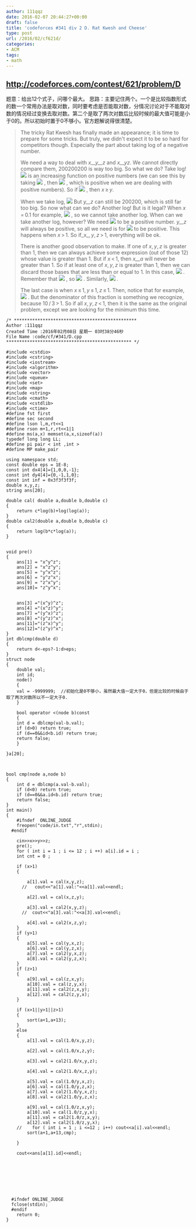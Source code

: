 ```yaml
---
author: 111qqz
date: 2016-02-07 20:44:27+00:00
draft: false
title: 'codeforces #341 div 2 D. Rat Kwesh and Cheese'
type: post
url: /2016/02/cf621d/
categories:
- ACM
tags:
- math
---
```


## http://codeforces.com/contest/621/problem/D
题意：给出12个式子，问哪个最大。
思路：主要记住两个。一个是比较指数形式的数一个常用办法是取对数，同时要考虑是否能取对数，分情况讨论对于不能取对数的情况经过变换去取对数。第二个是取了两次对数后比较时候的最大值可能是小于0的。所以初始时置于0不够小。官方题解说得很清楚。





<blockquote>The tricky Rat Kwesh has finally made an appearance; it is time to prepare for some tricks. But truly, we didn't expect it to be so hard for competitors though. Especially the part about taking log of a negative number.

We need a way to deal with _x__y__z_ and _x__yz_. We cannot directly compare them, 200200200 is way too big. So what we do? Take log! ![](http://codeforces.com/predownloaded/fa/4d/fa4d5e489832f087a5f9c98d2097c65e7e9a214a.png)
is an increasing function on positive numbers (we can see this by taking ![](http://codeforces.com/predownloaded/9c/dd/9cddf22c88acafbd31ba6f8132d3efe506cccff0.png)
, then ![](http://codeforces.com/predownloaded/a5/ba/a5ba5f61e30f45a5461a3234ac5815f20136ee72.png)
, which is positive when we are dealing with positive numbers). So if ![](http://codeforces.com/predownloaded/e5/3a/e53a323641100f497f2ede66f01c04365a1c179a.png)
, then _x_ ≥ _y_.

When we take log, ![](http://codeforces.com/predownloaded/c0/af/c0af3a8b5c96e0004d86ee8b7e352dcc38f79adf.png)
But _y__z_ can still be 200200, which is still far too big. So now what can we do? Another log! But is it legal? When _x_ = 0.1 for example, ![](http://codeforces.com/predownloaded/65/27/6527dfe225835d2cf08f1bb1ed14486665926d30.png)
, so we cannot take another log. When can we take another log, however? We need ![](http://codeforces.com/predownloaded/93/c4/93c40ed98ffcdc1d9e997bc1e6f30a0710c73a7b.png)
to be a positive number. _y__z_ will always be positive, so all we need is for ![](http://codeforces.com/predownloaded/14/50/145096b2144c556e421f9bf5da7e7258d33af572.png)
to be positive. This happens when _x_ > 1. So if_x_, _y_, _z_ > 1, everything will be ok.

There is another good observation to make. If one of _x_, _y_, _z_ is greater than 1, then we can always achieve some expression (out of those 12) whose value is greater than 1. But if _x_ < 1, then _x__a_ will never be greater than 1. So if at least one of _x_, _y_, _z_ is greater than 1, then we can discard those bases that are less than or equal to 1. In this case, ![](http://codeforces.com/predownloaded/1d/6d/1d6d83436293e21587e5ccdcf5eae4e5570ca560.png)
. Remember that ![](http://codeforces.com/predownloaded/60/dd/60dd096717615a580617e7f46c3de9f168b9be3e.png)
, so ![](http://codeforces.com/predownloaded/9b/d1/9bd115b13dab5726ab42ae516222603f5bd31811.png)
. Similarly, ![](http://codeforces.com/predownloaded/38/e5/38e5c333a69a068e9237835f4c79915c0e7dc447.png)
.

The last case is when _x_ ≤ 1, _y_ ≤ 1, _z_ ≤ 1. Then, notice that for example, ![](http://codeforces.com/predownloaded/ef/d9/efd9f029e3b0076e6a1f51b627347f27c28ad5df.png)
. But the denominator of this fraction is something we recognize, because 10 / 3 > 1. So if all _x_, _y_, _z_ < 1, then it is the same as the original problem, except we are looking for the minimum this time.</blockquote>








    
    /* ***********************************************
    Author :111qqz
    Created Time :2016年02月08日 星期一 03时38分46秒
    File Name :code/cf/#341/D.cpp
    ************************************************ */
    
    #include <cstdio>
    #include <cstring>
    #include <iostream>
    #include <algorithm>
    #include <vector>
    #include <queue>
    #include <set>
    #include <map>
    #include <string>
    #include <cmath>
    #include <cstdlib>
    #include <ctime>
    #define fst first
    #define sec second
    #define lson l,m,rt<<1
    #define rson m+1,r,rt<<1|1
    #define ms(a,x) memset(a,x,sizeof(a))
    typedef long long LL;
    #define pi pair < int ,int >
    #define MP make_pair
    
    using namespace std;
    const double eps = 1E-8;
    const int dx4[4]={1,0,0,-1};
    const int dy4[4]={0,-1,1,0};
    const int inf = 0x3f3f3f3f;
    double x,y,z;
    string ans[20];
    
    double cal( double a,double b,double c)
    {
        return c*log(b)+log(log(a));
    }
    double cal2(double a,double b,double c)
    {
        return log(b*c*log(a));
    }
    
    
    void pre()
    {
        ans[1] = "x^y^z";
        ans[2] = "x^z^y";
        ans[5] = "y^x^z";
        ans[6] = "y^z^x";
        ans[9] = "z^x^y";
        ans[10]= "z^y^x";
    
    
        ans[3] ="(x^y)^z";
        ans[4] ="(x^z)^y";
        ans[7] ="(y^x)^z";
        ans[8] ="(y^z)^x";
        ans[11]="(z^x)^y";
        ans[12]="(z^y)^x";
    }
    int dblcmp(double d)
    {
        return d<-eps?-1:d>eps;
    }
    struct node
    {
        double val;
        int id;
        node()
        {
    	val = -9999999;  //初始化是0不够小，虽然最大值一定大于0，但是比较的时候由于取了两次对数所以不一定大于0.
        }
    
        bool operator <(node b)const
        {
    	int d = dblcmp(val-b.val);
    	if (d>0) return true;
    	if (d==0&&id<b.id) return true;
    	return false;
        }
    
    }a[20];
    
    
    
    bool cmp(node a,node b)
    {
        int d = dblcmp(a.val-b.val);
        if (d<0) return true;
        if (d==0&&a.id<b.id) return true;
        return false;
    }
    int main()
    {
    	#ifndef  ONLINE_JUDGE 
    	freopen("code/in.txt","r",stdin);
      #endif
    	
    	cin>>x>>y>>z;
    	pre();
    	for ( int i = 1 ; i <= 12 ; i ++) a[i].id = i ;
    	int cnt = 0 ;
    	
    	if (x>1)
    	{
    	    
    	    a[1].val = cal(x,y,z);
    	  //   cout<<"a[1].val:"<<a[1].val<<endl;
        
    	    a[2].val = cal(x,z,y);
    	    
    	    a[3].val = cal2(x,y,z);
    	  //  cout<<"a[3].val:"<<a[3].val<<endl;
    	    
    	    a[4].val = cal2(x,z,y);
    	}
    	if (y>1)
    	{
    	    a[5].val = cal(y,x,z);
    	    a[6].val = cal(y,z,x);
    	    a[7].val = cal2(y,x,z);
    	    a[8].val = cal2(y,z,x);
    	}
    	if (z>1)
    	{
    	    a[9].val = cal(z,x,y);
    	    a[10].val = cal(z,y,x);
    	    a[11].val = cal2(z,x,y);
    	    a[12].val = cal2(z,y,x);
    	}
    
    	if (x>1||y>1||z>1)
    	{
    	    sort(a+1,a+13);
    	}
    	else
    	{
    	    a[1].val = cal(1.0/x,y,z);
        
    	    a[2].val = cal(1.0/x,z,y);
    	    
    	    a[3].val = cal2(1.0/x,y,z);
    	    
    	    a[4].val = cal2(1.0/x,z,y);
    	    
    	    a[5].val = cal(1.0/y,x,z);
    	    a[6].val = cal(1.0/y,z,x);
    	    a[7].val = cal2(1.0/y,x,z);
    	    a[8].val = cal2(1.0/y,z,x);
    
    	    a[9].val = cal(1.0/z,x,y);
    	    a[10].val = cal(1.0/z,y,x);
    	    a[11].val = cal2(1.0/z,x,y);
    	    a[12].val = cal2(1.0/z,y,x);
    	//    for ( int i = 1 ; i <=12 ; i++) cout<<a[i].val<<endl;
    	    sort(a+1,a+13,cmp);
    	    
    	}
    
    	cout<<ans[a[1].id]<<endl;
    	
    	
    
    	
    
    
    	
    
      #ifndef ONLINE_JUDGE  
      fclose(stdin);
      #endif
        return 0;
    }
    



